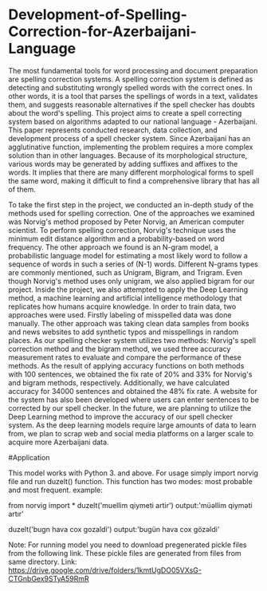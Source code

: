 # Development-of-Spelling-Correction-for-Azerbaijani-Language
The most fundamental tools for word processing and document preparation are spelling correction systems. A spelling correction system is defined as detecting and substituting wrongly spelled words with the correct ones. In other words, it is a tool that parses the spellings of words in a text, validates them, and suggests reasonable alternatives if the spell checker has doubts about the word's spelling.
This project aims to create a spell correcting system based on algorithms adapted to our national language - Azerbaijani. This paper represents conducted research, data collection, and development process of a spell checker system. Since Azerbaijani has an agglutinative function, implementing the problem requires a more complex solution than in other languages. Because of its morphological structure, various words may be generated by adding suffixes and affixes to the words. It implies that there are many different morphological forms to spell the same word, making it difficult to find a comprehensive library that has all of them.

To take the first step in the project, we conducted an in-depth study of the methods used for spelling correction. One of the approaches we examined was Norvig's method proposed by Peter Norvig, an American computer scientist. To perform spelling correction, Norvig's technique uses the minimum edit distance algorithm and a probability-based on word frequency. The other approach we found is an N-gram model, a probabilistic language model for estimating a most likely word to follow a sequence of words in such a series of (N-1) words. Different N-grams types are commonly mentioned, such as Unigram, Bigram, and Trigram. Even though Norvig's method uses only unigram, we also applied bigram for our project. Inside the project, we also attempted to apply the Deep Learning method, a machine learning and artificial intelligence methodology that replicates how humans acquire knowledge. In order to train data, two approaches were used. Firstly labeling of misspelled data was done manually. The other approach was taking clean data samples from books and news websites to add synthetic typos and misspellings in random places.
As our spelling checker system utilizes two methods: Norvig's spell correction method and the bigram method, we used three accuracy measurement rates to evaluate and compare the performance of these methods. As the result of applying accuracy functions on both methods with 100 sentences, we obtained the fix rate of 20% and 33% for Norvig's and bigram methods, respectively. Additionally, we have calculated accuracy for 34000 sentences and obtained the 48% fix rate. A website for the system has also been developed where users can enter  sentences to be corrected by our spell checker.
In the future, we are planning to utilize the Deep Learning method to improve the accuracy of our spell checker system. As the deep learning models require large amounts of data to learn from, we plan to scrap web and social media platforms on a larger scale to acquire more Azerbaijani data.

#Application

This model works with Python 3. and above. For usage simply import norvig file and run duzelt() function. This function has two modes: most probable and most frequent.
example:

from norvig import *
duzelt('muellim qiymeti artir')
output:'müəllim qiyməti artır'

duzelt('bugn hava cox gozaldi')
output:'bugün hava cox gözəldi'

Note:
For running model you need to download pregenerated pickle files from the following link. These pickle files are generated from files from same directory.
Link: https://drive.google.com/drive/folders/1kmtUgDO05VXsG-CTGnbGex9STyA59RmR
